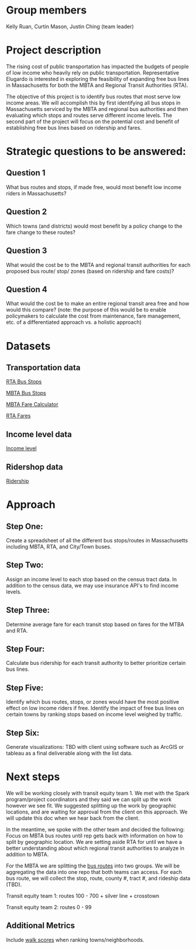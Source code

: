 # Group members
Kelly Ruan, Curtin Mason, Justin Ching (team leader)

# Project description
The rising cost of public transportation has impacted the budgets of people of low income who heavily rely on public transportation. Representative Elugardo is interested in exploring the feasibility of expanding free bus lines in Massachusetts for both the MBTA and Regional Transit Authorities (RTA).

The objective of this project is to identify bus routes that most serve low income areas. We will accomplish this by first identifying all bus stops in Massachusetts serviced by the MBTA and regional bus authorities and then evaluating which stops and routes serve different income levels. The second part of the project will focus on the potential cost and benefit of establishing free bus lines based on ridership and fares.  

# Strategic questions to be answered:
## Question 1
What bus routes and stops, if made free, would most benefit low income riders in Massachusetts?
## Question 2 
Which towns (and districts)  would most benefit by a policy change to the fare change to these routes?

## Question 3
What would the cost be to the MBTA and regional transit authorities for each proposed bus route/ stop/ zones (based on ridership and fare costs)?

## Question 4
What would the cost be to make an entire regional transit area free and how would this compare? (note: the purpose of this would be to enable policymakers to calculate the cost from maintenance, fare management, etc. of a differentiated approach vs. a holistic approach)

# Datasets
## Transportation data
[RTA Bus Stops](https://geo-massdot.opendata.arcgis.com/datasets/rta-bus-stops/data)

[MBTA Bus Stops](https://docs.digital.mass.gov/dataset/massgis-data-mbta-rapid-transit)

[MBTA Fare Calculator](https://www.mbta.com/fares)

[RTA Fares](https://www.mass.gov/info-details/public-transportation-in-massachusetts#map-of-transit-authorities-in-massachusetts-)

## Income level data
[Income level](https://api.census.gov/data/2018/acs/acs5?get=B19013_001E&for=tract:*&in=state:25)

## Ridershop data
[Ridership](https://mbta-massdot.opendata.arcgis.com/datasets/mbta-bus-ridership-by-trip-season-route-line-and-stop)

# Approach
## Step One:
Create a spreadsheet of all the different bus stops/routes in Massachusetts including MBTA, RTA, and City/Town buses.

## Step Two:
Assign an income level to each stop based on the census tract data. In addition to the census data, we may use insurance API's to find income levels. 

## Step Three:
Determine average fare for each transit stop based on fares for the MTBA and RTA.

## Step Four:
Calculate bus ridership for each transit authority to better prioritize certain bus lines.

## Step Five:
Identify which bus routes, stops, or zones would have the most positive effect on low income riders if free. Identify the impact of free bus lines on certain towns by ranking stops based on income level weighed by traffic.

## Step Six:
Generate visualizations: TBD with client using software such as ArcGIS or tableau as a final deliverable along with the list data.

# Next steps
We will be working closely with transit equity team 1. We met with the Spark program/project coordinators and they said we can split up the work however we see fit. We suggested splitting up the work by geographic locations, and are waiting for approval from the client on this approach. We will update this doc when we hear back from the client. 

In the meantime, we spoke with the other team and decided the following:
Focus on MBTA bus routes until rep gets back with information on how to split by geographic location. We are setting aside RTA for until we have a better understanding about which regional transit authorities to analyze in addition to MBTA.

For the MBTA we are splitting the [bus routes](https://www.mbta.com/schedules/bus) into two groups. We will be aggregating the data into one repo that both teams can access. For each bus route, we will collect the stop, route, county #, tract #, and rideship data (TBD).

Transit equity team 1: routes 100 - 700 + silver line + crosstown

Transit equity team 2: routes 0 - 99

## Additional Metrics
Include [walk scores](https://www.walkscore.com/professional/public-transit-api.php#route) when ranking towns/neighborhoods.
